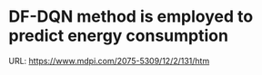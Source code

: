 # DF-DQN method is employed to predict energy consumption

URL: https://www.mdpi.com/2075-5309/12/2/131/htm

